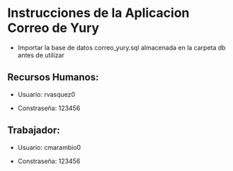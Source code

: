 # Instrucciones de la Aplicacion Correo de Yury

* Importar la base de datos correo_yury.sql almacenada en la carpeta db antes de utilizar



## Recursos Humanos:

* Usuario: rvasquez0

* Constraseña: 123456


## Trabajador:

* Usuario: cmarambio0

* Constraseña: 123456



<!-- Enlace al repositorio: https://github.com/Carlosjrg99/CorreoYury -->